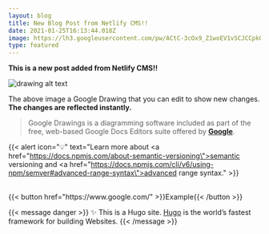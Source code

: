 ```yaml
---
layout: blog
title: New Blog Post from Netlify CMS!!
date: 2021-01-25T16:13:44.018Z
image: https://lh3.googleusercontent.com/pw/ACtC-3cOx9_Z1woEV1vSCJCCpkQQ9-iY39f1GAYrKzpJ1qyzx2JC4ZSZasKlzHEafR40Lvw0DnJ8nwVwcY2pmqXJP69Wyf6Ls3mgIzlfzHRAf-SKIniJ8mZ-GbEQJ6wToC4yRgOBPNJBSs_WLF9GwMvYBix57g=w800-h500-no
type: featured
---
```

**This is a new post added from Netlify CMS!!**

![drawing alt text](https://docs.google.com/drawings/d/1m5MX9pPRsB4XjpcVC5tfECaJwCRAAWT-VoTQtDHTVrU/export/png)



The above image a Google Drawing that you can edit to show new changes. **The changes are reflected instantly.**

> Google Drawings is a diagramming software included as part of the free, web-based Google Docs Editors suite offered by **[Google](https://g.co/kgs/kVZimY)**.

{{< alert icon="💡" text="Learn more about <a href=\"https://docs.npmjs.com/about-semantic-versioning\">semantic versioning</a> and <a href=\"https://docs.npmjs.com/cli/v6/using-npm/semver#advanced-range-syntax\">advanced range syntax</a>." >}}

<br/>
{{< button href="https://www.google.com/" >}}Example{{< /button >}}

{{< message danger >}}
✨ This is a Hugo site. <a href="https://gohugo.io/" target="_blank">Hugo</a> is the world’s fastest framework for building Websites.
{{< /message >}}